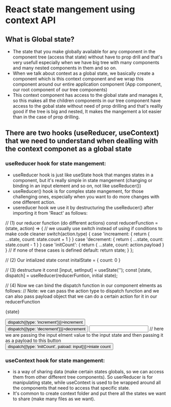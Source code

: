 # React state mangement using context API

## What is Global state?
- The state that you make globally available for any component in the component tree (access that state) without have to prop drill and that's very usefull especially when we have big tree with many components and many nested components in them and so on.
- When we talk about context as a global state, we basically create a component which is this context component and we wrap this component around our entire application component (App component, our root component of our tree components)
- This context component has access to the global state and manages it, so this makes all the children components in our tree component have access to the gobal state without need of prop drilling and that's reallly good if the tree is big and nested, It makes the mangement a lot easier than in the case of prop drilling.

## There are two hooks (useReducer, useContext) that we need to understand when dealling with the context componet as a global state

### useReducer hook for state mangement:
- useReducer hook is just like useState hook that manges states in a component, but it's really simple in state mangement (changing or binding in an input element and so on, not like useReducer())
- useReducer() hook is for complex state mangement, for those challenging ones, especially when you want to do more changes with one different action.
- usereducer hook we use it by destructuring the useReducer() after importing it from 'React' as follows:

// (1) our reducer function (do different actions)
const reducerFunction = (state, action) => {
    // we usually use switch instead of using if conditions to make code cleaner
    switch(action.type) {
        case 'increament: {
            return {
                ...state,
                count: state.count + 1
            }
        }
        case 'decrement: {
            return {
                ...state,
                count: state.count - 1
            }
        }
        case 'initCount': {
            return {
                ...state,
                count: action.payload
            }
        }
        // if none of these cases is defined
        default:
            return state;
    }
};

// (2) Our intialized state
const initalState = {
    count: 0
}

// (3) destructure it
const [input, setInput] = useState('');
const [state, dispatch] = useReducer(reducerFuntion, initial state);

// (4) Now we can bind the dispatch function in our component elments as follows:
// Note: we can pass the action type to dispatch function and we can also pass payload object that we can do a certain action for it in our reducerFunction
<p>{state}</p>
<button onClick={() => dispatch({type: 'increment'})}>increment</button>
<button onClick={() => dispatch({type: 'decrement'})}>decrement</button>
<input/>
// here we are passing the input elment value to the input state and then passing it as a payload to this button
<button onClick={() => dispatch({type: 'initCount', paload: input})}>iniate count</button>

### useContext hook for state mangement:
- is a way of sharing data (make certain states globals, so we can access them from other different tree components). So userReducer is for manipulating state, while useContext is used to be wrapped around all the components that need to access that specific state.
- It's common to create context folder and put there all the states we want to share (make many files as we want).